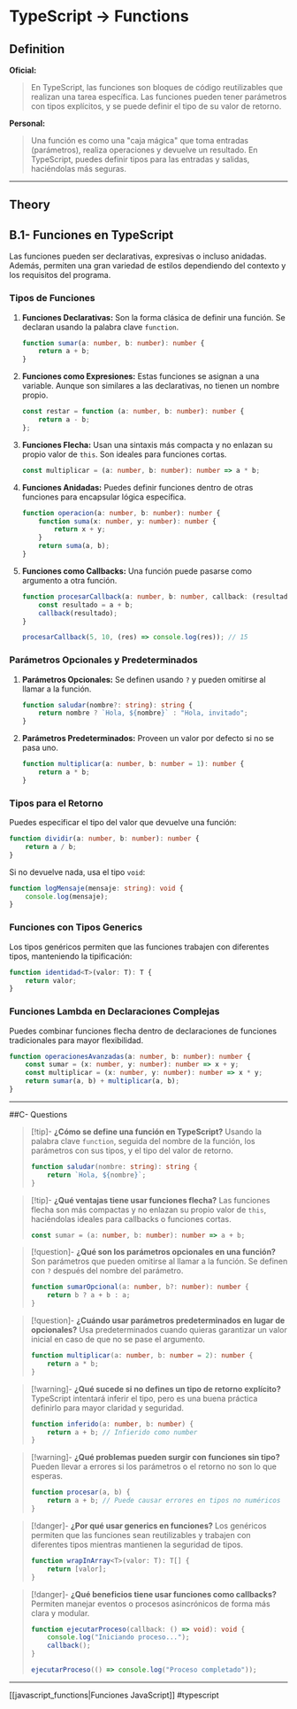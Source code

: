 # TypeScript -> Functions
## Definition

**Oficial:**
> En TypeScript, las funciones son bloques de código reutilizables que realizan una tarea específica. Las funciones pueden tener parámetros con tipos explícitos, y se puede definir el tipo de su valor de retorno.

**Personal:**
> Una función es como una "caja mágica" que toma entradas (parámetros), realiza operaciones y devuelve un resultado. En TypeScript, puedes definir tipos para las entradas y salidas, haciéndolas más seguras.

---

## Theory

## B.1- Funciones en TypeScript

Las funciones pueden ser declarativas, expresivas o incluso anidadas. Además, permiten una gran variedad de estilos dependiendo del contexto y los requisitos del programa.

### **Tipos de Funciones**

1. **Funciones Declarativas:**
   Son la forma clásica de definir una función. Se declaran usando la palabra clave `function`.
   ```ts
   function sumar(a: number, b: number): number {
       return a + b;
   }
   ```

2. **Funciones como Expresiones:**
   Estas funciones se asignan a una variable. Aunque son similares a las declarativas, no tienen un nombre propio.
   ```ts
   const restar = function (a: number, b: number): number {
       return a - b;
   };
   ```

3. **Funciones Flecha:**
   Usan una sintaxis más compacta y no enlazan su propio valor de `this`. Son ideales para funciones cortas.
   ```ts
   const multiplicar = (a: number, b: number): number => a * b;
   ```

4. **Funciones Anidadas:**
   Puedes definir funciones dentro de otras funciones para encapsular lógica específica.
   ```ts
   function operacion(a: number, b: number): number {
       function suma(x: number, y: number): number {
           return x + y;
       }
       return suma(a, b);
   }
   ```

5. **Funciones como Callbacks:**
   Una función puede pasarse como argumento a otra función.
   ```ts
   function procesarCallback(a: number, b: number, callback: (resultado: number) => void): void {
       const resultado = a + b;
       callback(resultado);
   }

   procesarCallback(5, 10, (res) => console.log(res)); // 15
   ```

### **Parámetros Opcionales y Predeterminados**

1. **Parámetros Opcionales:** Se definen usando `?` y pueden omitirse al llamar a la función.
   ```ts
   function saludar(nombre?: string): string {
       return nombre ? `Hola, ${nombre}` : "Hola, invitado";
   }
   ```

2. **Parámetros Predeterminados:** Proveen un valor por defecto si no se pasa uno.
   ```ts
   function multiplicar(a: number, b: number = 1): number {
       return a * b;
   }
   ```

### **Tipos para el Retorno**
Puedes especificar el tipo del valor que devuelve una función:
```ts
function dividir(a: number, b: number): number {
    return a / b;
}
```

Si no devuelve nada, usa el tipo `void`:
```ts
function logMensaje(mensaje: string): void {
    console.log(mensaje);
}
```

### **Funciones con Tipos Generics**
Los tipos genéricos permiten que las funciones trabajen con diferentes tipos, manteniendo la tipificación:
```ts
function identidad<T>(valor: T): T {
    return valor;
}
```

### **Funciones Lambda en Declaraciones Complejas**
Puedes combinar funciones flecha dentro de declaraciones de funciones tradicionales para mayor flexibilidad.
```ts
function operacionesAvanzadas(a: number, b: number): number {
    const sumar = (x: number, y: number): number => x + y;
    const multiplicar = (x: number, y: number): number => x * y;
    return sumar(a, b) + multiplicar(a, b);
}
```

---

##C- Questions

> [!tip]- **¿Cómo se define una función en TypeScript?**
> Usando la palabra clave `function`, seguida del nombre de la función, los parámetros con sus tipos, y el tipo del valor de retorno.
> ```ts
> function saludar(nombre: string): string {
>     return `Hola, ${nombre}`;
> }
> ```

> [!tip]- **¿Qué ventajas tiene usar funciones flecha?**
> Las funciones flecha son más compactas y no enlazan su propio valor de `this`, haciéndolas ideales para callbacks o funciones cortas.
> ```ts
> const sumar = (a: number, b: number): number => a + b;
> ```

> [!question]- **¿Qué son los parámetros opcionales en una función?**
> Son parámetros que pueden omitirse al llamar a la función. Se definen con `?` después del nombre del parámetro.
> ```ts
> function sumarOpcional(a: number, b?: number): number {
>     return b ? a + b : a;
> }
> ```

> [!question]- **¿Cuándo usar parámetros predeterminados en lugar de opcionales?**
> Usa predeterminados cuando quieras garantizar un valor inicial en caso de que no se pase el argumento.
> ```ts
> function multiplicar(a: number, b: number = 2): number {
>     return a * b;
> }
> ```

> [!warning]- **¿Qué sucede si no defines un tipo de retorno explícito?**
> TypeScript intentará inferir el tipo, pero es una buena práctica definirlo para mayor claridad y seguridad.
> ```ts
> function inferido(a: number, b: number) {
>     return a + b; // Infierido como number
> }
> ```

> [!warning]- **¿Qué problemas pueden surgir con funciones sin tipo?**
> Pueden llevar a errores si los parámetros o el retorno no son lo que esperas.
> ```ts
> function procesar(a, b) {
>     return a + b; // Puede causar errores en tipos no numéricos
> }
> ```

> [!danger]- **¿Por qué usar generics en funciones?**
> Los genéricos permiten que las funciones sean reutilizables y trabajen con diferentes tipos mientras mantienen la seguridad de tipos.
> ```ts
> function wrapInArray<T>(valor: T): T[] {
>     return [valor];
> }
> ```

> [!danger]- **¿Qué beneficios tiene usar funciones como callbacks?**
> Permiten manejar eventos o procesos asincrónicos de forma más clara y modular.
> ```ts
> function ejecutarProceso(callback: () => void): void {
>     console.log("Iniciando proceso...");
>     callback();
> }
>
> ejecutarProceso(() => console.log("Proceso completado"));
> ```
- - - 
[[javascript_functions|Funciones JavaScript]] #typescript 